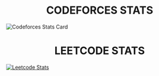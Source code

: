 <h1 align="center">CODEFORCES STATS</h1>

![Codeforces Stats Card](https://codeforces-stats-api.herokuapp.com/stats?username=newb_ie&theme=1)

<h1 align="center">LEETCODE STATS</h1>

[![Leetcode Stats](https://leetcode.card.workers.dev/?username=newb_ie&theme=nord)](https://leetcode.com/newb_ie)




